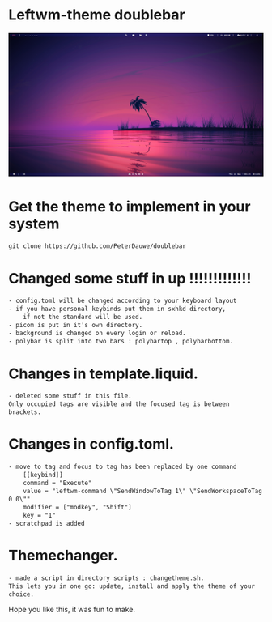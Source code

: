 # Leftwm-theme doublebar

![Twist-Leftwm](https://github.com/PeterDauwe/doublebar/blob/master/doublebar.png)


# Get the theme to implement in your system

	git clone https://github.com/PeterDauwe/doublebar


# Changed some stuff in up !!!!!!!!!!!!!
	- config.toml will be changed according to your keyboard layout 
	- if you have personal keybinds put them in sxhkd directory,
		if not the standard will be used.
	- picom is put in it's own directory.
	- background is changed on every login or reload.
	- polybar is split into two bars : polybartop , polybarbottom.

# Changes in template.liquid.
	- deleted some stuff in this file.
	Only occupied tags are visible and the focused tag is between brackets.

# Changes in config.toml.
	- move to tag and focus to tag has been replaced by one command
	   	[[keybind]]
		command = "Execute"
		value = "leftwm-command \"SendWindowToTag 1\" \"SendWorkspaceToTag 0 0\""
		modifier = ["modkey", "Shift"]
		key = "1"
	- scratchpad is added
	
# Themechanger.
	- made a script in directory scripts : changetheme.sh.
	This lets you in one go: update, install and apply the theme of your choice.


Hope you like this, it was fun to make.


